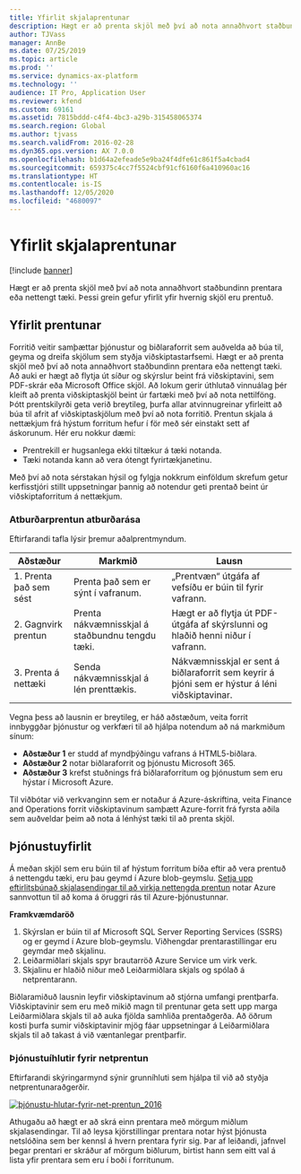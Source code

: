 ```yaml
---
title: Yfirlit skjalaprentunar
description: Hægt er að prenta skjöl með því að nota annaðhvort staðbundinn prentara eða nettengt tæki. Þessi grein gefur yfirlit yfir hvernig skjöl eru prentuð.
author: TJVass
manager: AnnBe
ms.date: 07/25/2019
ms.topic: article
ms.prod: ''
ms.service: dynamics-ax-platform
ms.technology: ''
audience: IT Pro, Application User
ms.reviewer: kfend
ms.custom: 69161
ms.assetid: 7815bddd-c4f4-4bc3-a29b-315458065374
ms.search.region: Global
ms.author: tjvass
ms.search.validFrom: 2016-02-28
ms.dyn365.ops.version: AX 7.0.0
ms.openlocfilehash: b1d64a2efeade5e9ba24f4dfe61c861f5a4cbad4
ms.sourcegitcommit: 659375c4cc7f5524cbf91cf6160f6a410960ac16
ms.translationtype: HT
ms.contentlocale: is-IS
ms.lasthandoff: 12/05/2020
ms.locfileid: "4680097"
---
```

# <a name="document-printing-overview"></a>Yfirlit skjalaprentunar

[!include [banner](../includes/banner.md)]

Hægt er að prenta skjöl með því að nota annaðhvort staðbundinn prentara eða nettengt tæki. Þessi grein gefur yfirlit yfir hvernig skjöl eru prentuð.

## <a name="printing-overview"></a>Yfirlit prentunar

Forritið veitir samþættar þjónustur og biðlaraforrit sem auðvelda að búa til, geyma og dreifa skjölum sem styðja viðskiptastarfsemi. Hægt er að prenta skjöl með því að nota annaðhvort staðbundinn prentara eða nettengt tæki. Að auki er hægt að flytja út síður og skýrslur beint frá viðskiptavini, sem PDF-skrár eða Microsoft Office skjöl. Að lokum gerir úthlutað vinnuálag þér kleift að prenta viðskiptaskjöl beint úr fartæki með því að nota nettilföng. Þótt prentskilyrði geta verið breytileg, þurfa allar atvinnugreinar yfirleitt að búa til afrit af viðskiptaskjölum með því að nota forritið. Prentun skjala á nettækjum frá hýstum forritum hefur í för með sér einstakt sett af áskorunum. Hér eru nokkur dæmi:

- Prentrekill er hugsanlega ekki tiltækur á tæki notanda.
- Tæki notanda kann að vera ótengt fyrirtækjanetinu.

Með því að nota sérstakan hýsil og fylgja nokkrum einföldum skrefum getur kerfisstjóri stillt uppsetningar þannig að notendur geti prentað beint úr viðskiptaforritum á nettækjum.

### <a name="application-printing-scenarios"></a>Atburðarprentun atburðarása 

Eftirfarandi tafla lýsir þremur aðalprentmyndum.

| Aðstæður                        | Markmið                                                      | Lausn |
|---------------------------------|-----------------------------------------------------------|----------|
| 1. Prenta það sem sést        | Prenta það sem er sýnt í vafranum.             | „Prentvæn“ útgáfa af vefsíðu er búin til fyrir vafrann. |
| 2. Gagnvirk prentun         | Prenta nákvæmnisskjal á staðbundnu tengdu tæki. | Hægt er að flytja út PDF-útgáfa af skýrslunni og hlaðið henni niður í vafrann. |
| 3. Prenta á nettæki | Senda nákvæmnisskjal á lén prenttækis.     | Nákvæmnisskjal er sent á biðlaraforrit sem keyrir á þjóni sem er hýstur á léni viðskiptavinar. |

Vegna þess að lausnin er breytileg, er háð aðstæðum, veita forrit innbyggðar þjónustur og verkfæri til að hjálpa notendum að ná markmiðum sínum:

- **Aðstæður 1** er studd af myndþýðingu vafrans á HTML5-biðlara.
- **Aðstæður 2** notar biðlaraforrit og þjónustu Microsoft 365.
- **Aðstæður 3** krefst stuðnings frá biðlaraforritum og þjónustum sem eru hýstar í Microsoft Azure.

Til viðbótar við verkvanginn sem er notaður á Azure-áskriftina, veita Finance and Operations forrit viðskiptavinum samþætt Azure-forrit frá fyrsta aðila sem auðveldar þeim að nota á lénhýst tæki til að prenta skjöl.

## <a name="service-overview"></a>Þjónustuyfirlit
Á meðan skjöl sem eru búin til af hýstum forritum bíða eftir að vera prentuð á nettengdu tæki, eru þau geymd í Azure blob-geymslu. [Setja upp eftirlitsbúnað skjalasendingar til að virkja nettengda prentun](install-document-routing-agent.md) notar Azure sannvottun til að koma á öruggri rás til Azure-þjónustunnar.

**Framkvæmdaröð**

1. Skýrslan er búin til af Microsoft SQL Server Reporting Services (SSRS) og er geymd í Azure blob-geymslu. Viðhengdar prentarastillingar eru geymdar með skjalinu.
2. Leiðarmiðlari skjals spyr brautarröð Azure Service um virk verk.
3. Skjalinu er hlaðið niður með Leiðarmiðlara skjals og spólað á netprentarann.

Biðlaramiðuð lausnin leyfir viðskiptavinum að stjórna umfangi prentþarfa. Viðskiptavinir sem eru með mikið magn til prentunar geta sett upp marga Leiðarmiðlara skjals til að auka fjölda samhliða prentaðgerða. Að öðrum kosti þurfa sumir viðskiptavinir mjög fáar uppsetningar á Leiðarmiðlara skjals til að takast á við væntanlegar prentþarfir.

### <a name="service-components-for-network-printing"></a>Þjónustuíhlutir fyrir netprentun

Eftirfarandi skýringarmynd sýnir grunníhluti sem hjálpa til við að styðja netprentunaraðgerðir.

[![þjónustu-hlutar-fyrir-net-prentun\_2016](./media/service-components-for-network-printing_2016.png)](./media/service-components-for-network-printing_2016.png)

Athugaðu að hægt er að skrá einn prentara með mörgum miðlum skjalasendingar. Til að leysa kjörstillingar prentara notar hýst þjónusta netslóðina sem ber kennsl á hvern prentara fyrir sig. Þar af leiðandi, jafnvel þegar prentari er skráður af mörgum biðlurum, birtist hann sem eitt val á lista yfir prentara sem eru í boði í forritunum.
